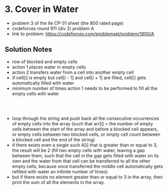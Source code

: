 # 3. Cover in Water

* problem 3 of the tle CP-31 sheet (the 800 rated page)
* codeforces round 911 (div 2) problem A
* link to problem: https://codeforces.com/problemset/problem/1900/A

## Solution Notes

* row of blocked and empty cells
* action 1 places water in empty cells
* action 2 transfers water from a cell into another empty cell
* if cell[i] is empty but cell[i - 1] and cell[i + 1] are filled, cell[i] gets automatically filled with water
* minimum number of times action 1 needs to be performed to fill all the empty cells with water

<br><br>

* loop through the string and push back all the consecutive occurrences of empty cells into the array (such that arr[i] = the number of empty cells between the start of the array and before a blocked cell appears, or empty cells between two blocked cells, or empty cell count between a blocked cell and the end of the string)
* if there exists even a single such A[i] that is greater than or equal to 3, the result will be 2 (fill two empty cells with water, leaving a gap between them, such that the cell in the gap gets filled with water on its own and the water from that cell can be transferred to all the other empty cells, because once transferred the middle cell automatically gets refilled with water an infinite number of times)
* but if there exists no element greater than or equal to 3 in the array, then print the sum of all the elements in the array.